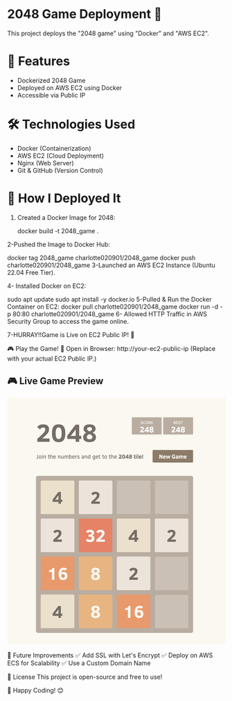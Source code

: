 # 2048 Game Deployment 🚀

This project deploys the "2048 game" using "Docker" and "AWS EC2".

# 🌟 Features
- Dockerized 2048 Game  
- Deployed on AWS EC2 using Docker  
- Accessible via Public IP  

# 🛠️ Technologies Used
- Docker (Containerization)  
- AWS EC2 (Cloud Deployment)  
- Nginx (Web Server)  
- Git & GitHub (Version Control)  

# 🚀 How I Deployed It

1. Created a Docker Image for 2048:
   
   docker build -t 2048_game .

2-Pushed the Image to Docker Hub:

  docker tag 2048_game charlotte020901/2048_game
  docker push charlotte020901/2048_game
3-Launched an AWS EC2 Instance (Ubuntu 22.04 Free Tier).

4- Installed Docker on EC2:

  sudo apt update
  sudo apt install -y docker.io
5-Pulled & Run the Docker Container on EC2:
  docker pull charlotte020901/2048_game
  docker run -d -p 80:80 charlotte020901/2048_game
6- Allowed HTTP Traffic in AWS Security Group to access the game online.

7-HURRAY!!Game is Live on EC2 Public IP! 🎉

🎮 Play the Game!
🔗 Open in Browser:
http://your-ec2-public-ip
(Replace with your actual EC2 Public IP.)
## 🎮 Live Game Preview
![2048 Game](2048-Screenshot.png)

📌 Future Improvements
✅ Add SSL with Let's Encrypt
✅ Deploy on AWS ECS for Scalability
✅ Use a Custom Domain Name

📜 License
This project is open-source and free to use!

🚀 Happy Coding! 😊
